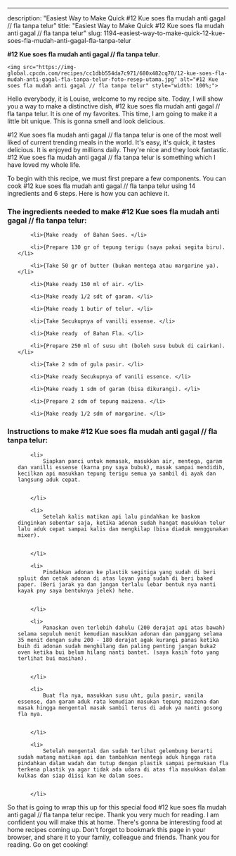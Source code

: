 ---
description: "Easiest Way to Make Quick #12 Kue soes fla mudah anti gagal // fla tanpa telur"
title: "Easiest Way to Make Quick #12 Kue soes fla mudah anti gagal // fla tanpa telur"
slug: 1194-easiest-way-to-make-quick-12-kue-soes-fla-mudah-anti-gagal-fla-tanpa-telur

<p>
	<strong>#12 Kue soes fla mudah anti gagal // fla tanpa telur</strong>. 
	
</p>
<p>
	
	<img src="https://img-global.cpcdn.com/recipes/cc1dbb554da7c971/680x482cq70/12-kue-soes-fla-mudah-anti-gagal-fla-tanpa-telur-foto-resep-utama.jpg" alt="#12 Kue soes fla mudah anti gagal // fla tanpa telur" style="width: 100%;">
	
	
</p>
<p>
	Hello everybody, it is Louise, welcome to my recipe site. Today, I will show you a way to make a distinctive dish, #12 kue soes fla mudah anti gagal // fla tanpa telur. It is one of my favorites. This time, I am going to make it a little bit unique. This is gonna smell and look delicious.
</p>
	
<p>
	#12 Kue soes fla mudah anti gagal // fla tanpa telur is one of the most well liked of current trending meals in the world. It's easy, it's quick, it tastes delicious. It is enjoyed by millions daily. They're nice and they look fantastic. #12 Kue soes fla mudah anti gagal // fla tanpa telur is something which I have loved my whole life.
</p>
<p>
	
</p>

<p>
To begin with this recipe, we must first prepare a few components. You can cook #12 kue soes fla mudah anti gagal // fla tanpa telur using 14 ingredients and 6 steps. Here is how you can achieve it.
</p>

<h3>The ingredients needed to make #12 Kue soes fla mudah anti gagal // fla tanpa telur:</h3>

<ol>
	
		<li>{Make ready  of Bahan Soes. </li>
	
		<li>{Prepare 130 gr of tepung terigu (saya pakai segita biru). </li>
	
		<li>{Take 50 gr of butter (bukan mentega atau margarine ya). </li>
	
		<li>{Make ready 150 ml of air. </li>
	
		<li>{Make ready 1/2 sdt of garam. </li>
	
		<li>{Make ready 1 butir of telur. </li>
	
		<li>{Take Secukupnya of vanilli essense. </li>
	
		<li>{Make ready  of Bahan Fla. </li>
	
		<li>{Prepare 250 ml of susu uht (boleh susu bubuk di cairkan). </li>
	
		<li>{Take 2 sdm of gula pasir. </li>
	
		<li>{Make ready Secukupnya of vanili essence. </li>
	
		<li>{Make ready 1 sdm of garam (bisa dikurangi). </li>
	
		<li>{Prepare 2 sdm of tepung maizena. </li>
	
		<li>{Make ready 1/2 sdm of margarine. </li>
	
</ol>
<p>
	
</p>

<h3>Instructions to make #12 Kue soes fla mudah anti gagal // fla tanpa telur:</h3>

<ol>
	
		<li>
			Siapkan panci untuk memasak, masukkan air, mentega, garam dan vanilli essense (karna pny saya bubuk), masak sampai mendidih, kecilkan api masukkan tepung terigu semua ya sambil di ayak dan langsung aduk cepat.
			
			
		</li>
	
		<li>
			Setelah kalis matikan api lalu pindahkan ke baskom dinginkan sebentar saja, ketika adonan sudah hangat masukkan telur lalu aduk cepat sampai kalis dan mengkilap (bisa diaduk menggunakan mixer).
			
			
		</li>
	
		<li>
			Pindahkan adonan ke plastik segitiga yang sudah di beri spluit dan cetak adonan di atas loyan yang sudah di beri baked paper. (Beri jarak ya dan jangan terlalu lebar bentuk nya nanti kayak pny saya bentuknya jelek) hehe.
			
			
		</li>
	
		<li>
			Panaskan oven terlebih dahulu (200 derajat api atas bawah) selama sepuluh menit kemudian masukkan adonan dan panggang selama 35 menit dengan suhu 200 - 180 derajat agak kurangi panas ketika buih di adonan sudah menghilang dan paling penting jangan buka2 oven ketika bui belum hilang nanti bantet. (saya kasih foto yang terlihat bui masihan).
			
			
		</li>
	
		<li>
			Buat fla nya, masukkan susu uht, gula pasir, vanila essense, dan garam aduk rata kemudian masukan tepung maizena dan masak hingga mengental masak sambil terus di aduk ya nanti gosong fla nya.
			
			
		</li>
	
		<li>
			Setelah mengental dan sudah terlihat gelembung berarti sudah matang matikan api dan tambahkan mentega aduk hingga rata pindahkan dalam wadah dan tutup dengan plastik sampai permukaan fla terkena plastik ya agar tidak ada udara di atas fla masukkan dalam kulkas dan siap diisi kan ke dalam soes.
			
			
		</li>
	
</ol>

<p>
	
</p>

<p>
	So that is going to wrap this up for this special food #12 kue soes fla mudah anti gagal // fla tanpa telur recipe. Thank you very much for reading. I am confident you will make this at home. There's gonna be interesting food at home recipes coming up. Don't forget to bookmark this page in your browser, and share it to your family, colleague and friends. Thank you for reading. Go on get cooking!
</p>
